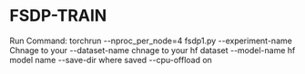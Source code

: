 # FSDP-TRAIN

Run Command:  torchrun --nproc_per_node=4 fsdp1.py  --experiment-name Chnage to your   --dataset-name chnage to your hf dataset    --model-name hf model name     --save-dir where saved    --cpu-offload on
